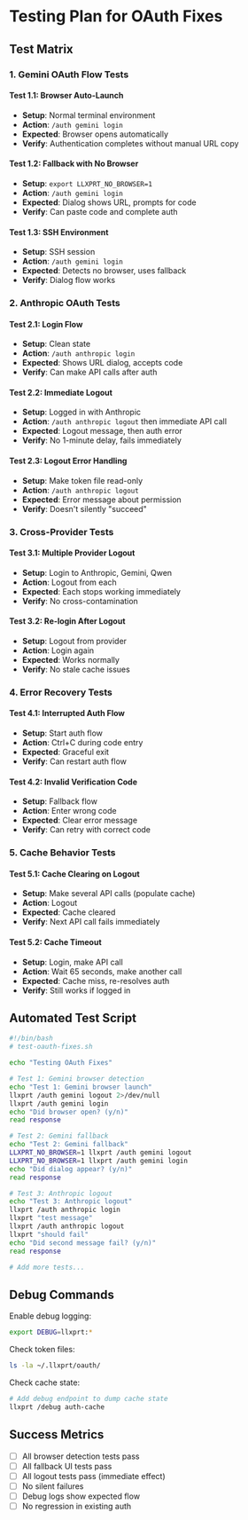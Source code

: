 # Testing Plan for OAuth Fixes

## Test Matrix

### 1. Gemini OAuth Flow Tests

#### Test 1.1: Browser Auto-Launch
- **Setup**: Normal terminal environment
- **Action**: `/auth gemini login`
- **Expected**: Browser opens automatically
- **Verify**: Authentication completes without manual URL copy

#### Test 1.2: Fallback with No Browser
- **Setup**: `export LLXPRT_NO_BROWSER=1`
- **Action**: `/auth gemini login`
- **Expected**: Dialog shows URL, prompts for code
- **Verify**: Can paste code and complete auth

#### Test 1.3: SSH Environment
- **Setup**: SSH session
- **Action**: `/auth gemini login`
- **Expected**: Detects no browser, uses fallback
- **Verify**: Dialog flow works

### 2. Anthropic OAuth Tests

#### Test 2.1: Login Flow
- **Setup**: Clean state
- **Action**: `/auth anthropic login`
- **Expected**: Shows URL dialog, accepts code
- **Verify**: Can make API calls after auth

#### Test 2.2: Immediate Logout
- **Setup**: Logged in with Anthropic
- **Action**: `/auth anthropic logout` then immediate API call
- **Expected**: Logout message, then auth error
- **Verify**: No 1-minute delay, fails immediately

#### Test 2.3: Logout Error Handling
- **Setup**: Make token file read-only
- **Action**: `/auth anthropic logout`
- **Expected**: Error message about permission
- **Verify**: Doesn't silently "succeed"

### 3. Cross-Provider Tests

#### Test 3.1: Multiple Provider Logout
- **Setup**: Login to Anthropic, Gemini, Qwen
- **Action**: Logout from each
- **Expected**: Each stops working immediately
- **Verify**: No cross-contamination

#### Test 3.2: Re-login After Logout
- **Setup**: Logout from provider
- **Action**: Login again
- **Expected**: Works normally
- **Verify**: No stale cache issues

### 4. Error Recovery Tests

#### Test 4.1: Interrupted Auth Flow
- **Setup**: Start auth flow
- **Action**: Ctrl+C during code entry
- **Expected**: Graceful exit
- **Verify**: Can restart auth flow

#### Test 4.2: Invalid Verification Code
- **Setup**: Fallback flow
- **Action**: Enter wrong code
- **Expected**: Clear error message
- **Verify**: Can retry with correct code

### 5. Cache Behavior Tests

#### Test 5.1: Cache Clearing on Logout
- **Setup**: Make several API calls (populate cache)
- **Action**: Logout
- **Expected**: Cache cleared
- **Verify**: Next API call fails immediately

#### Test 5.2: Cache Timeout
- **Setup**: Login, make API call
- **Action**: Wait 65 seconds, make another call
- **Expected**: Cache miss, re-resolves auth
- **Verify**: Still works if logged in

## Automated Test Script

```bash
#!/bin/bash
# test-oauth-fixes.sh

echo "Testing OAuth Fixes"

# Test 1: Gemini browser detection
echo "Test 1: Gemini browser launch"
llxprt /auth gemini logout 2>/dev/null
llxprt /auth gemini login
echo "Did browser open? (y/n)"
read response

# Test 2: Gemini fallback
echo "Test 2: Gemini fallback"
LLXPRT_NO_BROWSER=1 llxprt /auth gemini logout
LLXPRT_NO_BROWSER=1 llxprt /auth gemini login
echo "Did dialog appear? (y/n)"
read response

# Test 3: Anthropic logout
echo "Test 3: Anthropic logout"
llxprt /auth anthropic login
llxprt "test message"
llxprt /auth anthropic logout
llxprt "should fail"
echo "Did second message fail? (y/n)"
read response

# Add more tests...
```

## Debug Commands

Enable debug logging:
```bash
export DEBUG=llxprt:*
```

Check token files:
```bash
ls -la ~/.llxprt/oauth/
```

Check cache state:
```bash
# Add debug endpoint to dump cache state
llxprt /debug auth-cache
```

## Success Metrics

- [ ] All browser detection tests pass
- [ ] All fallback UI tests pass
- [ ] All logout tests pass (immediate effect)
- [ ] No silent failures
- [ ] Debug logs show expected flow
- [ ] No regression in existing auth